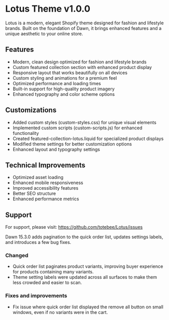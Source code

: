 # Lotus Theme v1.0.0

Lotus is a modern, elegant Shopify theme designed for fashion and lifestyle brands. Built on the foundation of Dawn, it brings enhanced features and a unique aesthetic to your online store.

## Features
- Modern, clean design optimized for fashion and lifestyle brands
- Custom featured collection section with enhanced product display
- Responsive layout that works beautifully on all devices
- Custom styling and animations for a premium feel
- Optimized performance and loading times
- Built-in support for high-quality product imagery
- Enhanced typography and color scheme options

## Customizations
- Added custom styles (custom-styles.css) for unique visual elements
- Implemented custom scripts (custom-scripts.js) for enhanced functionality
- Created featured-collection-lotus.liquid for specialized product displays
- Modified theme settings for better customization options
- Enhanced layout and typography settings

## Technical Improvements
- Optimized asset loading
- Enhanced mobile responsiveness
- Improved accessibility features
- Better SEO structure
- Enhanced performance metrics

## Support
For support, please visit: https://github.com/totebee/Lotus/issues

Dawn 15.3.0 adds pagination to the quick order list, updates settings labels, and introduces a few bug fixes.
### Changed
- Quick order list paginates product variants, improving buyer experience for products containing many variants.
- Theme setting labels were updated across all surfaces to make them less crowded and easier to scan.
### Fixes and improvements
- Fix issue where quick order list displayed the remove all button on small windows, even if no variants were in the cart.
